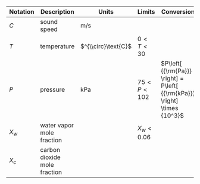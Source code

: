 Notation | Description | Units | Limits | Conversion
--- | --- | --- | --- | ---
$C$ | sound speed | $\text{m/s}$
$T$ | temperature | $^{\\circ}\text{C}$ | $0 < T < 30$
$P$ | pressure    | $\text{kPa}$ | $75 < P < 102$ | $P\left[ {{\rm{Pa}}} \right] = P\left[ {{\rm{kPa}}} \right] \times {10^3}$
$X_{w}$ | water vapor mole fraction    | | $X_{w} < 0.06$
$X_{c}$ | carbon dioxide mole fraction |